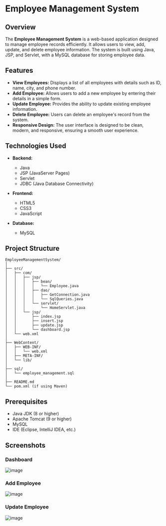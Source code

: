# Employee Management System

## Overview

The **Employee Management System** is a web-based application designed to manage employee records efficiently. It allows users to view, add, update, and delete employee information. The system is built using Java, JSP, and Servlet, with a MySQL database for storing employee data.

## Features

- **View Employees:** Displays a list of all employees with details such as ID, name, city, and phone number.
- **Add Employee:** Allows users to add a new employee by entering their details in a simple form.
- **Update Employee:** Provides the ability to update existing employee information.
- **Delete Employee:** Users can delete an employee's record from the system.
- **Responsive Design:** The user interface is designed to be clean, modern, and responsive, ensuring a smooth user experience.

## Technologies Used

- **Backend:**
  - Java
  - JSP (JavaServer Pages)
  - Servlet
  - JDBC (Java Database Connectivity)
  
- **Frontend:**
  - HTML5
  - CSS3
  - JavaScript

- **Database:**
  - MySQL

## Project Structure

```
EmployeeManagementSystem/
│
├── src/
│   ├── com/
│   │   ├── jsp/
│   │   │   ├── bean/
│   │   │   │   └── Employee.java
│   │   │   ├── dao/
│   │   │   │   ├── GetConnection.java
│   │   │   │   └── SqlQueries.java
│   │   │   └── servlet/
│   │   │       └── HomeServlet.java
│   │   └── jsp/
│   │       ├── index.jsp
│   │       ├── insert.jsp
│   │       ├── update.jsp
│   │       └── dashboard.jsp
│   └── web.xml
│
├── WebContent/
│   ├── WEB-INF/
│   │   └── web.xml
│   ├── META-INF/
│   └── lib/
│
├── sql/
│   └── employee_management.sql
│
├── README.md
└── pom.xml (if using Maven)
```

## Prerequisites

- Java JDK (8 or higher)
- Apache Tomcat (9 or higher)
- MySQL
- IDE (Eclipse, IntelliJ IDEA, etc.)
## Screenshots

### Dashboard
![image](https://github.com/user-attachments/assets/4d0d92ab-da35-4c33-8e97-2ee6e6caede4)


### Add Employee
![image](https://github.com/user-attachments/assets/b4363531-ea8a-4319-b5f4-96927b19c619)


### Update Employee
![image](https://github.com/user-attachments/assets/b6e0e397-87f5-492b-9618-effa77d28487)



